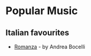# Popular Music

## Italian favourites

- [Romanza](https://open.spotify.com/album/4myEOR9cjLVBiwQuBxL4av?si=jebhWcEETrqGpPkw137ycQ) -
  by Andrea Bocelli
